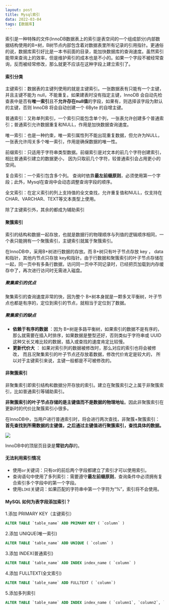 ```yaml
---
layout: post
title: Mysql索引
data: 2022-03-04
tags: [数据库]
---
```


索引是一种特殊的文件(InnoDB数据表上的索引是表空间的一个组成部分)内部数据结构使用的B+树，B树节点内部包含着对数据表里所有记录的引用指针。更通俗的说，数据库索引好比是一本书前面的目录，能加快数据库的查询速度。虽然索引能带来查询上的效率，但是维护索引的成本也是不小的。如果一个字段不被经常查询，反而被经常修改，那么就更不应该在这种字段上建立索引了。

#### 索引分类

主键索引：数据表的主键列使用的就是主键索引。一张数据表有只能有一个主键，并且主键不能为 null，不能重复。如果建表时没有指定主键，InnoDB 会自动先检查表中是否有**唯一索引**且不**允许存在null值**的字段，如果有，则选择该字段为默认的主键，否则 InnoDB 将会自动创建一个 6Byte 的自增主键。

普通索引：又称单列索引，一个索引只能包含单个列，一张表允许创建多个普通索引；普通索引允许数据重复和NULL，作用是加快数据查询速度。

唯一索引：也是一种约束，唯一索引属性列不能出现重复数据，但允许为NULL，一张表允许闯关多个唯一索引，作用是确保数据的唯一性。

前缀索引：只适用于字符串类型数据。前缀索引是对文本的前几个字符创建索引，相比普通索引建立的数据更小， 因为只取前几个字符，较普通索引会占用更小的空间。

复合索引：一个索引包含多个列。 查询时依靠**最左前缀原则**，必须使用第一个字段；此外，Mysql在查询中会动态调整查询字段的顺序。

全文索引：在定义索引的列上支持值的全文查找，允许重复值和NULL，仅支持在CHAR、VARCHAR、TEXT等文本类型上使用。

除了主键索引外，其余的都成为辅助索引

#### 聚簇索引

索引的结构和数据一起存放，也就是数据行的物理顺序与列值的逻辑顺序相同，一个表只能拥有一个聚簇索引，主键索引就属于聚簇索引。

在InnoDB中，采用B+树进行数据的存放。而 B+树只有叶子节点存放 key ， data和指针，其他内节点只存放 key和指针。由于行数据和聚簇索引的叶子节点存储在一起，同一页中有多条行数据，访问同一页中不同记录时，已经把页加载到内存缓存中了，再次进行访问时无需进入磁盘。

##### 聚集索引的优点

聚集索引的查询速度非常的快，因为整个 B+树本身就是一颗多叉平衡树，叶子节点也都是有序的，定位到索引的节点，就相当于定位到了数据。

##### 聚集索引的缺点

- **依赖于有序的数据** ：因为 B+树是多路平衡树，如果索引的数据不是有序的，那么就需要在插入时排序，如果数据是整型还好，否则类似于字符串或 UUID 这种又长又难比较的数据，插入或查找的速度肯定比较慢。
- **更新代价大** ： 如果对索引列的数据被修改时，那么对应的索引也将会被修改， 而且况聚集索引的叶子节点还存放着数据，修改代价肯定是较大的， 所以对于主键索引来说，主键一般都是不可被修改的。



#### 非聚簇索引

非聚集索引即索引结构和数据分开存放的索引。建立在聚簇索引之上属于非聚簇索引，比如普通索引等辅助索引。

**非聚簇索引的叶子节点存储的是主键值而不是数据的物理地址**。因此非聚簇索引在更新时的代价比聚簇索引小很多。

在InnoDB中，当用户进行普通索引时，将会进行两次查找，非聚簇+聚簇索引：**首先查找到所需数据的主键值，之后通过主键值进行聚簇索引，查找具体的数据。**

![](https://gitee.com/wecouldwin/blog-imag/raw/master/img/20220304205733.png)



InnoDB中的顶层页目录是**常驻内存**的。



#### 无法利用索引情况

- 使用`or`关键词：只有or的前后两个字段都建立了索引才可以使用索引。
- 查询语句中使用了多列索引：需要遵守**最左前缀原则**，查询条件中必须拥有复合索引多个字段中的第一个字段。
- 使用`LIKE`关键词：如果匹配的字符串中第一个字符为“%”，索引将不会使用。



#### MySQL 如何为表字段添加索引？

1.添加 PRIMARY KEY（主键索引）

```sql
ALTER TABLE `table_name` ADD PRIMARY KEY ( `column` )
```

2.添加 UNIQUE(唯一索引)

```sql
ALTER TABLE `table_name` ADD UNIQUE ( `column` )
```

3.添加 INDEX(普通索引)

```sql
ALTER TABLE `table_name` ADD INDEX index_name ( `column` )
```

4.添加 FULLTEXT(全文索引)

```sql
ALTER TABLE `table_name` ADD FULLTEXT ( `column`)
```

5.添加多列索引

```sql
ALTER TABLE `table_name` ADD INDEX index_name ( `column1`, `column2`, `column3` )
```